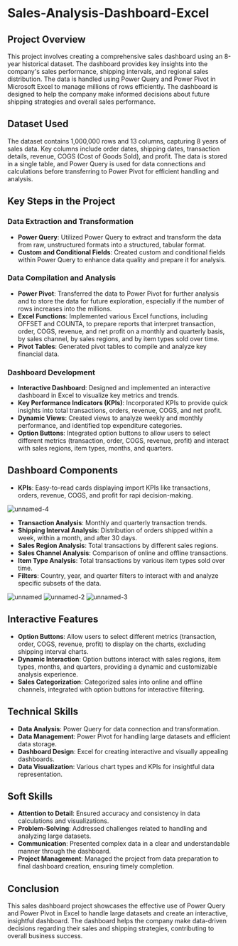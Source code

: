 # Sales-Analysis-Dashboard-Excel

## Project Overview
This project involves creating a comprehensive sales dashboard using an 8-year historical dataset. The dashboard provides key insights into the company's sales performance, shipping intervals, and regional sales distribution. The data is handled using Power Query and Power Pivot in Microsoft Excel to manage millions of rows efficiently. The dashboard is designed to help the company make informed decisions about future shipping strategies and overall sales performance.

## Dataset Used
The dataset contains 1,000,000 rows and 13 columns, capturing 8 years of sales data. Key columns include order dates, shipping dates, transaction details, revenue, COGS (Cost of Goods Sold), and profit. The data is stored in a single table, and Power Query is used for data connections and calculations before transferring to Power Pivot for efficient handling and analysis.

## Key Steps in the Project
### Data Extraction and Transformation
- **Power Query**: Utilized Power Query to extract and transform the data from raw, unstructured formats into a structured, tabular format.
- **Custom and Conditional Fields**: Created custom and conditional fields within Power Query to enhance data quality and prepare it for analysis.

### Data Compilation and Analysis
- **Power Pivot**: Transferred the data to Power Pivot for further analysis and to store the data for future exploration, especially if the number of rows increases into the millions.
- **Excel Functions**: Implemented various Excel functions, including OFFSET and COUNTA, to prepare reports that interpret transaction, order, COGS, revenue, and net profit on a monthly and quarterly basis, by sales channel, by sales regions, and by item types sold over time.
- **Pivot Tables**: Generated pivot tables to compile and analyze key financial data.

### Dashboard Development
- **Interactive Dashboard**: Designed and implemented an interactive dashboard in Excel to visualize key metrics and trends.
- **Key Performance Indicators (KPIs)**: Incorporated KPIs to provide quick insights into total transactions, orders, revenue, COGS, and net profit.
- **Dynamic Views**: Created views to analyze weekly and monthly performance, and identified top expenditure categories.
- **Option Buttons**: Integrated option buttons to allow users to select different metrics (transaction, order, COGS, revenue, profit) and interact with sales regions, item types, months, and quarters.

## Dashboard Components
- **KPIs**: Easy-to-read cards displaying import KPIs like transactions, orders, revenue, COGS, and profit for rapi decision-making.

  
![unnamed-4](https://github.com/user-attachments/assets/2a548aef-da4a-4b2c-8456-f73466d42f53)


- **Transaction Analysis**: Monthly and quarterly transaction trends.
- **Shipping Interval Analysis**: Distribution of orders shipped within a week, within a month, and after 30 days.
- **Sales Region Analysis**: Total transactions by different sales regions.
- **Sales Channel Analysis**: Comparison of online and offline transactions.
- **Item Type Analysis**: Total transactions by various item types sold over time.
- **Filters**: Country, year, and quarter filters to interact with and analyze specific subsets of the data.
  
![unnamed](https://github.com/user-attachments/assets/94e79874-8a07-4eb8-a0ed-3cd21b8820b4) ![unnamed-2](https://github.com/user-attachments/assets/d93b5399-6858-4f2c-be0a-a9e3eeaf468b) ![unnamed-3](https://github.com/user-attachments/assets/d61542e2-c946-4603-8648-f26049572e07) 


  

## Interactive Features
- **Option Buttons**: Allow users to select different metrics (transaction, order, COGS, revenue, profit) to display on the charts, excluding shipping interval charts.
- **Dynamic Interaction**: Option buttons interact with sales regions, item types, months, and quarters, providing a dynamic and customizable analysis experience.
- **Sales Categorization**: Categorized sales into online and offline channels, integrated with option buttons for interactive filtering.

## Technical Skills
- **Data Analysis**: Power Query for data connection and transformation.
- **Data Management**: Power Pivot for handling large datasets and efficient data storage.
- **Dashboard Design**: Excel for creating interactive and visually appealing dashboards.
- **Data Visualization**: Various chart types and KPIs for insightful data representation.

## Soft Skills
- **Attention to Detail**: Ensured accuracy and consistency in data calculations and visualizations.
- **Problem-Solving**: Addressed challenges related to handling and analyzing large datasets.
- **Communication**: Presented complex data in a clear and understandable manner through the dashboard.
- **Project Management**: Managed the project from data preparation to final dashboard creation, ensuring timely completion.

## Conclusion
This sales dashboard project showcases the effective use of Power Query and Power Pivot in Excel to handle large datasets and create an interactive, insightful dashboard. The dashboard helps the company make data-driven decisions regarding their sales and shipping strategies, contributing to overall business success.
